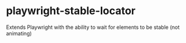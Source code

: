 # playwright-stable-locator
Extends Playwright with the ability to wait for elements to be stable (not animating)
